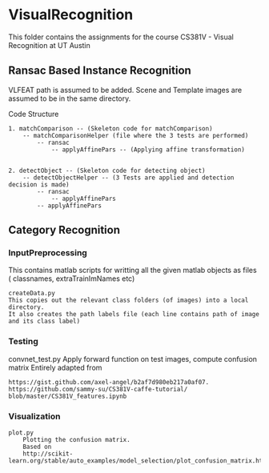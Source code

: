 # VisualRecognition
This folder contains the assignments for the course CS381V - Visual Recognition at UT Austin
## Ransac Based Instance Recognition
VLFEAT path is assumed to be added.
Scene and Template images are assumed to be in the same
directory.

Code Structure

```
1. matchComparison -- (Skeleton code for matchComparison)
	-- matchComparisonHelper (file where the 3 tests are performed)
		-- ransac
			-- applyAffinePars -- (Applying affine transformation)


2. detectObject -- (Skeleton code for detecting object)
	-- detectObjectHelper -- (3 Tests are applied and detection decision is made)
		-- ransac
			-- applyAffinePars
		-- applyAffinePars 
```

## Category Recognition
### InputPreprocessing
This contains matlab scripts for writting all the given matlab objects
as files ( classnames, extraTrainImNames etc)

	createData.py
	This copies out the relevant class folders (of images) into a local directory.
	It also creates the path labels file (each line contains path of image and its class label)


### Testing
convnet_test.py
	Apply forward function on test images, compute confusion matrix
	Entirely adapted from

	https://gist.github.com/axel-angel/b2af7d980eb217a0af07.
	https://github.com/sammy-su/CS381V-caffe-tutorial/
	blob/master/CS381V_features.ipynb


### Visualization
	plot.py
		Plotting the confusion matrix.
		Based on 
		http://scikit-learn.org/stable/auto_examples/model_selection/plot_confusion_matrix.html


